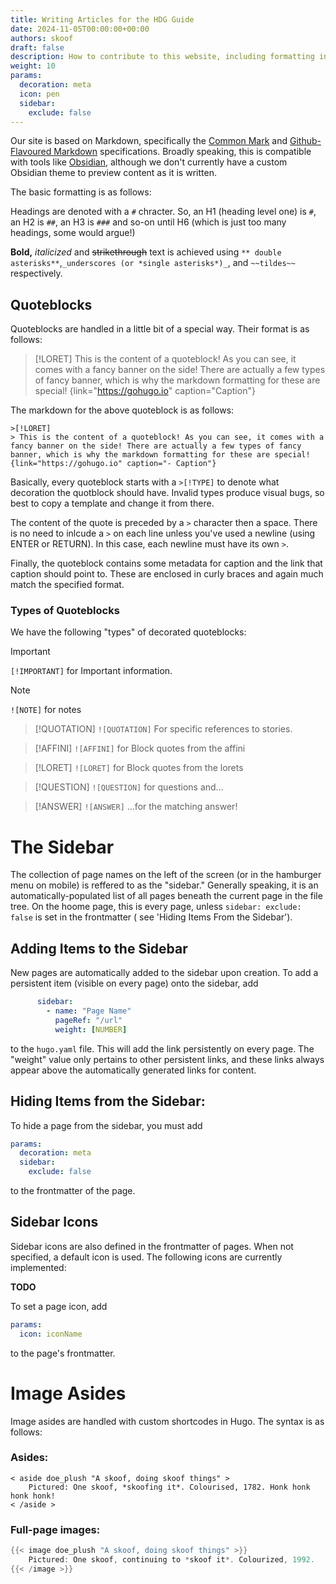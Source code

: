 ```yaml
---
title: Writing Articles for the HDG Guide
date: 2024-11-05T00:00:00+00:00
authors: skoof
draft: false
description: How to contribute to this website, including formatting information! 
weight: 10
params:
  decoration: meta
  icon: pen
  sidebar:
    exclude: false
---
```

Our site is based on Markdown, specifically the [Common Mark](https://spec.commonmark.org/0.31.2/) and [Github-Flavoured Markdown](https://github.github.com/gfm/) specifications. Broadly speaking, this is compatible with tools like [Obsidian](Obsidian.md), although we don't currently have a custom Obsidian theme to preview content as it is written. 

The basic formatting is as follows: 

Headings are denoted with a `#` chracter. So, an H1 (heading level one) is `#`, an H2 is `##`, an H3 is `###` and so-on until H6 (which is just too many headings, some would argue!)

**Bold,** *italicized* and ~~strikethrough~~ text is achieved using `** double asterisks**`,`_underscores (or *single asterisks*)_`, and ``~~tildes~~`` respectively. 

## Quoteblocks
Quoteblocks are handled in a little bit of a special way. Their format is as follows:
>[!LORET]
> This is the content of a quoteblock! As you can see, it comes with a fancy banner on the side! There are actually a few types of fancy banner, which is why the markdown formatting for these are special! 
{link="https://gohugo.io" caption="Caption"}

The markdown for the above quoteblock is as follows:
```
>[!LORET]
> This is the content of a quoteblock! As you can see, it comes with a fancy banner on the side! There are actually a few types of fancy banner, which is why the markdown formatting for these are special! 
{link="https://gohugo.io" caption="- Caption"}
```

Basically, every quoteblock starts with a `>[!TYPE]` to denote what decoration the quotblock should have. Invalid types produce visual bugs, so best to copy a template and change it from there. 

The content of the quote is preceded by a `>` character then a space. There is no need to inlcude a `>` on each line unless you've used a newline (using ENTER or RETURN). In this case, each newline must have its own `>`. 

Finally, the quoteblock contains some metadata for caption and the link that caption should point to. These are enclosed in curly braces and again much match the specified format. 

### Types of Quoteblocks 
We have the following "types" of decorated quoteblocks:
    

>[!IMPORTANT]
> `[!IMPORTANT]` for Important information. 


> [!NOTE]
> `![NOTE]` for notes 


> [!QUOTATION]
> `![QUOTATION]` For specific references to stories. 


> [!AFFINI]
> `![AFFINI]` for Block quotes from the affini


> [!LORET]
> `![LORET]` for Block quotes from the lorets


> [!QUESTION]
> `![QUESTION]` for questions and... 


> [!ANSWER]
> `![ANSWER]` ...for the matching answer! 

# The Sidebar
The collection of page names on the left of the screen (or in the hamburger menu on mobile) is reffered to as the "sidebar." Generally speaking, it is an automatically-populated list of all pages beneath the current page in the file tree. On the hoome page, this is every page, unless `sidebar: exclude: false` is set in the frontmatter ( see 'Hiding Items From the Sidebar'). 
## Adding Items to the Sidebar
New pages are automatically added to the sidebar upon creation. To add a persistent item (visible on every page) onto the sidebar, add 
```yaml
      sidebar:
        - name: "Page Name"
          pageRef: "/url" 
          weight: [NUMBER]
```

to the `hugo.yaml` file. This will add the link persistently on every page. The "weight" value only pertains to other persistent links, and these links always appear above the automatically generated links for content. 

## Hiding Items from the Sidebar:
To hide a page from the sidebar, you must add 
```yaml
params:
  decoration: meta
  sidebar:
    exclude: false
```
to the frontmatter of the page.

## Sidebar Icons
Sidebar icons are also defined in the frontmatter of pages. When not specified, a default icon is used. The following icons are currently implemented: 

**TODO**

To set a page icon, add 
```yaml
params:
  icon: iconName
```
to the page's frontmatter. 


# Image Asides
Image asides are handled with custom shortcodes in Hugo. The syntax is as follows:

### Asides:
```
< aside doe_plush "A skoof, doing skoof things" >
    Pictured: One skoof, *skoofing it*. Colourised, 1782. Honk honk honk honk!
< /aside >
```

### Full-page images:
```go
{{< image doe_plush "A skoof, doing skoof things" >}}
    Pictured: One skoof, continuing to *skoof it*. Colourized, 1992.
{{< /image >}}
```